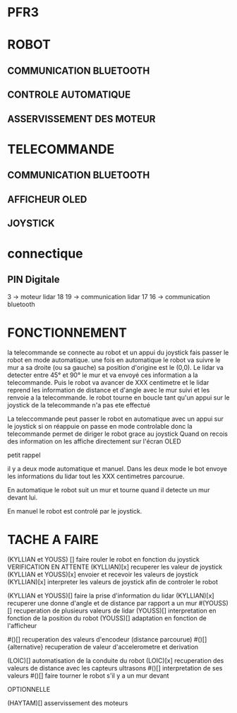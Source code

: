 # PFR3

# ROBOT

## COMMUNICATION BLUETOOTH

## CONTROLE AUTOMATIQUE

## ASSERVISSEMENT DES MOTEUR

# TELECOMMANDE

## COMMUNICATION BLUETOOTH

## AFFICHEUR OLED

## JOYSTICK

# connectique

## PIN Digitale

3 -> moteur lidar
18 19 -> communication lidar
17 16 -> communication bluetooth

# FONCTIONNEMENT

la telecommande se connecte au robot et un appui du joystick fais passer le robot en mode automatique.
une fois en automatique le robot va suivre le mur a sa droite (ou sa gauche) sa position d'origine est le (0,0).
Le lidar va detecter entre 45° et 90° le mur et va envoyé ces information a la telecommande.
Puis le robot va avancer de XXX centimetre et le lidar reprend les information de distance et d'angle avec le mur suivi et les renvoie a la telecommande.
le robot tourne en boucle tant qu'un appui sur le joystick de la telecommande n'a pas ete effectué

La teleccommande peut passer le robot en automatique avec un appui sur le joystick si on réappuie on passe en mode controlable donc la telecommande permet de diriger le robot grace au joystick
Quand on recois des information on les affiche directement sur l'écran OLED

petit rappel

il y a deux mode automatique et manuel.
Dans les deux mode le bot envoye les informations du lidar tout les XXX centimetres parcourue.

En automatique le robot suit un mur et tourne quand il detecte un mur devant lui.

En manuel le robot est controlé par le joystick.

# TACHE A FAIRE

(KYLLIAN et YOUSS) [] faire rouler le robot en fonction du joystick VERIFICATION EN ATTENTE
(KYLLIAN)[x] recuperer les valeur de joystick
(KYLLIAN et YOUSS)[x] envoier et recevoir les valeurs de joystick
(KYLLIAN)[x] interpreter les valeurs de joystick afin de controler le robot

(KYLLIAN et YOUSS)[] faire la prise d'information du lidar
(KYLLIAN)[x] recuperer une donne d'angle et de distance par rapport a un mur
#(YOUSS)[] recuperation de plusieurs valeurs de lidar
(YOUSS)[] interpretation en fonction de la position du robot
(YOUSS)[] adaptation en fonction de l'afficheur

#()[] recuperation des valeurs d'encodeur (distance parcourue)
#()[] {alternative} recuperation de valeur d'accelerometre et derivation

(LOIC)[] automatisation de la conduite du robot
(LOIC)[x] recuperation des valeurs de distance avec les capteurs ultrasons
#()[] interpretation de ses valeurs
#()[] faire tourner le robot s'il y a un mur devant

OPTIONNELLE

(HAYTAM)[] asservissement des moteurs
